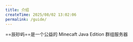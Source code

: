 ```yaml
---
title: 介绍
createTime: 2025/08/02 13:02:06
permalink: /guide/
---
```


==辰砂屿==是一个公益的 Minecaft Java Edition 群组服务器
